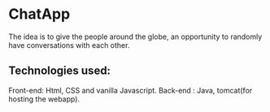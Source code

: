 # ChatApp

The idea is to give the people around the globe, an opportunity to randomly have conversations with each other.

## Technologies used:

Front-end: Html, CSS and vanilla Javascript.
Back-end : Java, tomcat(for hosting the webapp).
